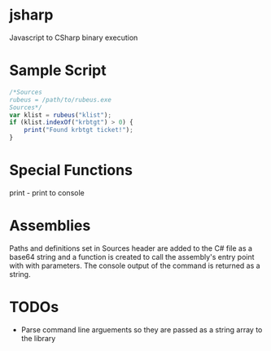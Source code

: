 # jsharp
Javascript to CSharp binary execution

# Sample Script
``` javascript
/*Sources
rubeus = /path/to/rubeus.exe
Sources*/
var klist = rubeus("klist");
if (klist.indexOf("krbtgt") > 0) {
    print("Found krbtgt ticket!");
}
```

# Special Functions
print - print to console

# Assemblies
Paths and definitions set in Sources header are added to the C# file as a base64 string and a function is created to call the assembly's entry point with with parameters. The console output of the command is returned as a string.

# TODOs
* Parse command line arguements so they are passed as a string array to the library
